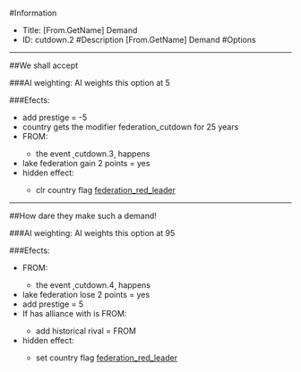 #Information
 - Title: [From.GetName] Demand
 - ID: cutdown.2
#Description
[From.GetName] Demand
#Options

___
##We shall accept

###AI weighting:
AI weights this option at 5


###Efects:<ul><li>add prestige = -5</li><li>country gets the modifier federation_cutdown for 25 years</li><li>FROM:</li><ul><li>the event ˻cutdown.3˼ happens</li></ul><li>lake federation gain 2 points = yes</li><li>hidden effect:</li><ul><li>clr country flag [federation_red_leader](../flags/federation_red_leader.md)</li></ul></ul>

___
##How dare they make such a demand!

###AI weighting:
AI weights this option at 95


###Efects:<ul><li>FROM:</li><ul><li>the event ˻cutdown.4˼ happens</li></ul><li>lake federation lose 2 points = yes</li><li>add prestige = 5</li><li>If has alliance with is FROM:</li><ul><li>add historical rival = FROM</li></ul><li>hidden effect:</li><ul><li>set country flag [federation_red_leader](../flags/federation_red_leader.md)</li></ul></ul>
